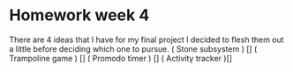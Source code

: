 # Homework week 4

There are 4 ideas that I have for my final project I decided to flesh them out a little before deciding which one to pursue. 
( Stone subsystem ) []
( Trampoline game ) []
( Promodo timer ) []
( Activity tracker )[]
